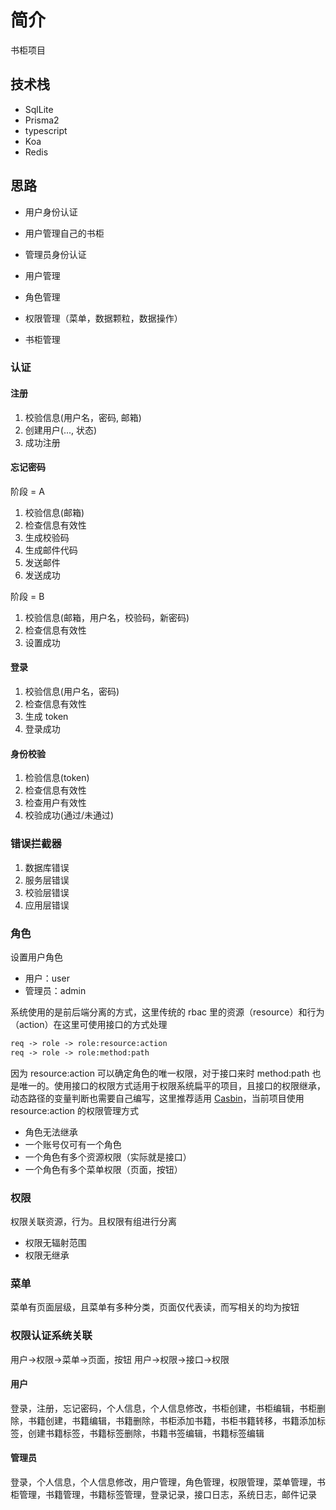 # 简介

书柜项目

## 技术栈

- SqlLite
- Prisma2
- typescript
- Koa
- Redis

## 思路

- 用户身份认证
- 用户管理自己的书柜

- 管理员身份认证
- 用户管理
- 角色管理
- 权限管理（菜单，数据颗粒，数据操作）
- 书柜管理

### 认证

#### 注册

1. 校验信息(用户名，密码, 邮箱)
2. 创建用户(..., 状态)
3. 成功注册

#### 忘记密码

阶段 = A

1. 校验信息(邮箱)
2. 检查信息有效性
3. 生成校验码
4. 生成邮件代码
5. 发送邮件
6. 发送成功

阶段 = B

1. 校验信息(邮箱，用户名，校验码，新密码)
2. 检查信息有效性
3. 设置成功

#### 登录

1. 校验信息(用户名，密码)
2. 检查信息有效性
3. 生成 token
4. 登录成功

#### 身份校验

1. 检验信息(token)
2. 检查信息有效性
3. 检查用户有效性
4. 校验成功(通过/未通过)

### 错误拦截器

1. 数据库错误
2. 服务层错误
3. 校验层错误
4. 应用层错误

### 角色

设置用户角色

- 用户：user
- 管理员：admin

系统使用的是前后端分离的方式，这里传统的 rbac 里的资源（resource）和行为（action）在这里可使用接口的方式处理

```txt
req -> role -> role:resource:action
req -> role -> role:method:path
```

因为 resource:action 可以确定角色的唯一权限，对于接口来时 method:path 也是唯一的。使用接口的权限方式适用于权限系统扁平的项目，且接口的权限继承，动态路径的变量判断也需要自己编写，这里推荐适用 [Casbin](https://casbin.org/docs/zh-CN/function)，当前项目使用 resource:action 的权限管理方式

- 角色无法继承
- 一个账号仅可有一个角色
- 一个角色有多个资源权限（实际就是接口）
- 一个角色有多个菜单权限（页面，按钮）

### 权限

权限关联资源，行为。且权限有组进行分离

- 权限无辐射范围
- 权限无继承

### 菜单

菜单有页面层级，且菜单有多种分类，页面仅代表读，而写相关的均为按钮

### 权限认证系统关联

用户->权限->菜单->页面，按钮
用户->权限->接口->权限

#### 用户

登录，注册，忘记密码，个人信息，个人信息修改，书柜创建，书柜编辑，书柜删除，书籍创建，书籍编辑，书籍删除，书柜添加书籍，书柜书籍转移，书籍添加标签，创建书籍标签，书籍标签删除，书籍书签编辑，书籍标签编辑

#### 管理员

登录，个人信息，个人信息修改，用户管理，角色管理，权限管理，菜单管理，书柜管理，书籍管理，书籍标签管理，登录记录，接口日志，系统日志，邮件记录
